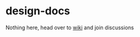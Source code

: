 # design-docs

Nothing here, head over to [wiki](https://github.com/trost-lang/design-docs/wiki) and join discussions
